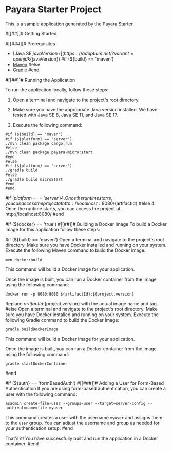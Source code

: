 # Payara Starter Project

This is a sample application generated by the Payara Starter.

#[[##]]# Getting Started

#[[###]]# Prerequisites

- [Java SE ${javaVersion}+](https://adoptium.net/?variant=openjdk${javaVersion})
#if (${build} == 'maven')
- [Maven](https://maven.apache.org/download.cgi)
#else
- [Gradle](https://gradle.org/install/)
#end

#[[##]]# Running the Application

To run the application locally, follow these steps:

1. Open a terminal and navigate to the project's root directory.

2. Make sure you have the appropriate Java version installed. We have tested with Java SE 8, Java SE 11, and Java SE 17.

3. Execute the following command:

```
#if (${build} == 'maven')
#if (${platform} == 'server')
./mvn clean package cargo:run
#else
./mvn clean package payara-micro:start
#end
#else
#if (${platform} == 'server')
./gradle build
#else
./gradle build microStart
#end
#end
```

#if (${platform} == 'server')
4. Once the runtime starts, you can access the project at http://localhost:8080/${artifactId}
#else
4. Once the runtime starts, you can access the project at http://localhost:8080/
#end

#if (${docker} == 'true')
#[[##]]# Building a Docker Image
To build a Docker image for this application follow these steps:

#if (${build} == 'maven')
Open a terminal and navigate to the project's root directory. Make sure you have Docker installed and running on your system.
Execute the following Maven command to build the Docker image:

```
mvn docker:build
```

This command will build a Docker image for your application.

Once the image is built, you can run a Docker container from the image using the following command:

```
docker run -p 8080:8080 ${artifactId}:${project.version}
```
Replace ${artifactId}:${project.version} with the actual image name and tag.
#else
Open a terminal and navigate to the project's root directory. Make sure you have Docker installed and running on your system.
Execute the following Gradle command to build the Docker image:

```
gradle buildDockerImage
```

This command will build a Docker image for your application.

Once the image is built, you can run a Docker container from the image using the following command:

```
gradle startDockerContainer
```
#end

#if (${auth} == 'formBasedAuth')
#[[###]]# Adding a User for Form-Based Authentication
If you are using form-based authentication, you can create a user with the following command:

```
asadmin create-file-user --groups=user --target=server-config --authrealmname=file myuser
```
This command creates a user with the username `myuser` and assigns them to the `user` group. You can adjust the username and group as needed for your authentication setup.
#end

That's it! You have successfully built and run the application in a Docker container.
#end